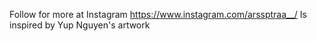 Follow for more at Instagram https://www.instagram.com/arssptraa__/
Is inspired by Yup Nguyen's artwork